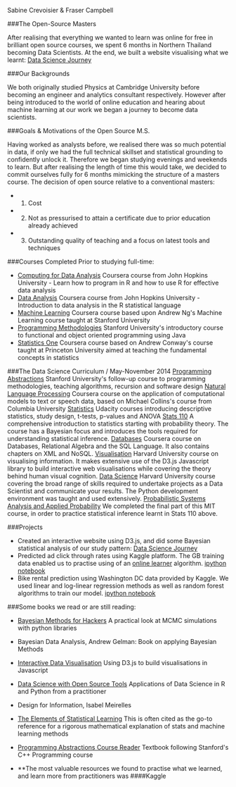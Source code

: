 Sabine Crevoisier & Fraser Campbell 

###The Open-Source Masters

After realising that everything we wanted to learn was online for free in brilliant open source courses, we spent 6 months in Northern Thailand becoming Data Scientists. At the end, we built a website visualising what we learnt:
[Data Science Journey](http://datasciencejourney.com/)

###Our Backgrounds

We both originally studied Physics at Cambridge University before becoming an engineer and analytics consultant respectively. However after being introduced to the world of online education and hearing about machine learning at our work we began a journey to become data scientists.

###Goals & Motivations of the Open Source M.S.

Having worked as analysts before, we realised there was so much potential in data, if only we had the full technical skillset and statistical grounding to confidently unlock it. Therefore we began studying evenings and weekends to learn. But after realising the length of time this would take, we decided to commit ourselves fully for 6 months mimicking the structure of a masters course. The decision of open source relative to a conventional masters:
* 1. Cost
* 2. Not as pressurised to attain a certificate due to prior education already achieved
* 3. Outstanding quality of teaching and a focus on latest tools and techniques

###Courses Completed Prior to studying full-time:
* [Computing for Data Analysis](https://www.coursera.org/course/compdata) Coursera course from John Hopkins University - Learn how to program in R and how to use R for effective data analysis
* [Data Analysis](https://www.coursera.org/course/dataanalysis) Coursera course from John Hopkins University - Introduction to data analysis in the R statistical language
* [Machine Learning](https://class.coursera.org/ml-004) Coursera course based upon Andrew Ng's Machine Learning course taught at Stanford University
* [Programming Methodologies](http://see.stanford.edu/errors/default.aspx?aspxerrorpath=/see/courseinfo.aspx) Stanford University's introductory course to functional and object oriented programming using Java
* [Statistics One](https://class.coursera.org/ml-004) Coursera course based on Andrew Conway's course taught at Princeton University aimed at teaching the fundamental concepts in statistics

###The Data Science Curriculum / May-November 2014
[Programming Abstractions](http://see.stanford.edu/errors/default.aspx?aspxerrorpath=/see/courseinfo.aspx) Stanford University's follow-up course to programming methodologies, teaching algorithms, recursion and software design
[Natural Language Processing](https://class.coursera.org/nlangp-001) Coursera course on the application of computational models to text or speech data, based on Michael Collins's course from Columbia University
[Statistics](https://www.udacity.com/course/viewer#!/c-st095) Udacity courses introducing descriptive statistics, study design, t-tests, p-values and ANOVA
[Stats 110](http://projects.iq.harvard.edu/stat110/home) A comprehensive introduction to statistics starting with probability theory. The course has a Bayesian focus and introduces the tools required for understanding statistical inference.
[Databases](https://class.coursera.org/db) Coursera course on Databases, Relational Algebra and the SQL Language. It also contains chapters on XML and NoSQL.
[Visualisation](http://www.cs171.org/#!index.md) Harvard University course on visualising information. It makes extensive use of the D3.js Javascript library to build interactive web visualisations while covering the theory behind human visual cognition.
[Data Science](http://cs109.org/) Harvard University course covering the broad range of skills required to undertake projects as a Data Scientist and communicate your results. The Python development environment was taught and used extensively.
[Probabilistic Systems Analysis and Applied Probability](http://ocw.mit.edu/courses/electrical-engineering-and-computer-science/6-041-probabilistic-systems-analysis-and-applied-probability-fall-2010/) We completed the final part of this MIT course, in order to practice statistical inference learnt in Stats 110 above.

###Projects
* Created an interactive website using D3.js, and did some Bayesian statistical analysis of our study pattern:
[Data Science Journey](http://datasciencejourney.com/)
* Predicted ad click through rates using Kaggle platform. The GB training data enabled us to practise using of an [online learner](http://hunch.net/~vw/) algorithm. [ipython notebook](http://nbviewer.ipython.org/github/fraser-campbell/Machine-Learning-Projects/blob/master/Avazu/Avazu%20Click%20Through%20Rate.ipynb)
* Bike rental prediction using Washington DC data provided by Kaggle. We used linear and log-linear regression methods as well as random forest algorithms to train our model. [ipython notebook](http://nbviewer.ipython.org/github/fraser-campbell/Machine-Learning-Projects/blob/master/Bike%20Sharing/Bike%20Sharing.ipynb)

###Some books we read or are still reading:
* [Bayesian Methods for Hackers](https://github.com/CamDavidsonPilon/Probabilistic-Programming-and-Bayesian-Methods-for-Hackers) A practical look at MCMC simulations with python libraries
* Bayesian Data Analysis, Andrew Gelman: Book on applying Bayesian Methods
* [Interactive Data Visualisation](http://alignedleft.com/tutorials/d3) Using D3.js to build visualisations in Javascript
* [Data Science with Open Source Tools](http://it-ebooks.info/book/624/) Applications of Data Science in R and Python from a practitioner
* Design for Information, Isabel Meirelles
* [The Elements of Statistical Learning](http://statweb.stanford.edu/~tibs/ElemStatLearn/) This is often cited as the go-to reference for a rigorous mathematical explanation of stats and machine learning methods
* [Programming Abstractions Course Reader](http://web.stanford.edu/class/cs106l/course-reader/full_course_reader.pdf) Textbook following Stanford's C++ Programming course

* **The most valuable resources we found to practise what we learned, and learn more from practitioners was ####Kaggle
